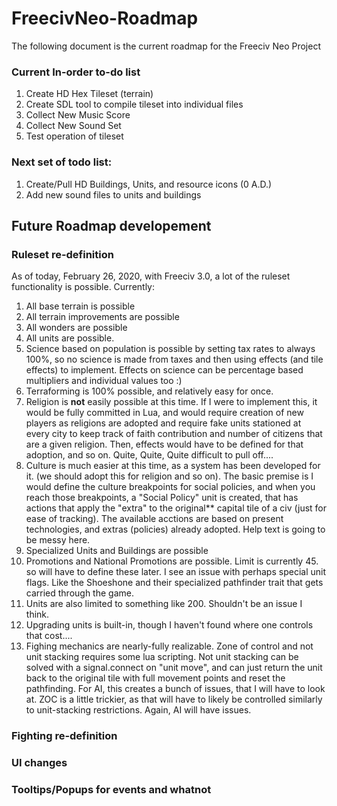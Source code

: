 # FreecivNeo-Roadmap

The following document is the current roadmap for the Freeciv Neo Project

### Current In-order to-do list

1. Create HD Hex Tileset (terrain)
2. Create SDL tool to compile tileset into individual files
3. Collect New Music Score
4. Collect New Sound Set 
5. Test operation of tileset

### Next set of todo list:

1. Create/Pull HD Buildings, Units, and resource icons (0 A.D.)
2. Add new sound files to units and buildings

## Future Roadmap developement

### Ruleset re-definition
 
As of today, February 26, 2020, with Freeciv 3.0, a lot of the ruleset functionality is possible. 
Currently:
1. All base terrain is possible
2. All terrain improvements are possible
3. All wonders are possible
4. All units are possible. 
5. Science based on population is possible by setting tax rates to always 100%, so no science is made from taxes and then using effects (and tile effects) to implement. Effects on science can be percentage based multipliers and individual values too :)
6. Terraforming is 100% possible, and relatively easy for once. 
7. Religion is **not** easily possible at this time. If I were to implement this, it would be fully committed in Lua, and would require creation of new players as religions are adopted and require fake units stationed at every city to keep track of faith contribution and number of citizens that are a given religion. Then, effects would have to be defined for that adoption, and so on. Quite, Quite, Quite difficult to pull off....
8. Culture is much easier at this time, as a system has been developed for it. (we should adopt this for religion and so on). The basic premise is I would define the culture breakpoints for social policies, and when you reach those breakpoints, a "Social Policy" unit is created, that has actions that apply the "extra" to the original** capital tile of a civ (just for ease of tracking). The available acctions are based on present technologies, and extras (policies) already adopted. Help text is going to be messy here. 
9. Specialized Units and Buildings are possible
10. Promotions and National Promotions are possible. Limit is currently 45. so will have to define these later. I see an issue with perhaps special unit flags. Like the Shoeshone and their specialized pathfinder trait that gets carried through the game. 
11. Units are also limited to something like 200. Shouldn't be an issue I think. 
12. Upgrading units is built-in, though I haven't found where one controls that cost....
13. Fighing mechanics are nearly-fully realizable. Zone of control and not unit stacking requires some lua scripting. Not unit stacking can be solved with a signal.connect on "unit move", and can just return the unit back to the original tile with full movement points and reset the pathfinding. For AI, this creates a bunch of issues, that I will have to look at. ZOC is a little trickier, as that will have to likely be controlled similarly to unit-stacking restrictions. Again, AI will have issues. 

### Fighting re-definition

### UI changes

### Tooltips/Popups for events and whatnot




